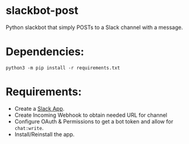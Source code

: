 # slackbot-post

Python slackbot that simply POSTs to a Slack channel with a message.

# Dependencies:

`python3 -m pip install -r requirements.txt`

# Requirements: 

* Create a [Slack App](https://api.slack.com/apps).
* Create Incoming Webhook to obtain needed URL for channel
* Configure OAuth & Permissions to get a bot token and allow for `chat:write`.
* Install/Reinstall the app.
